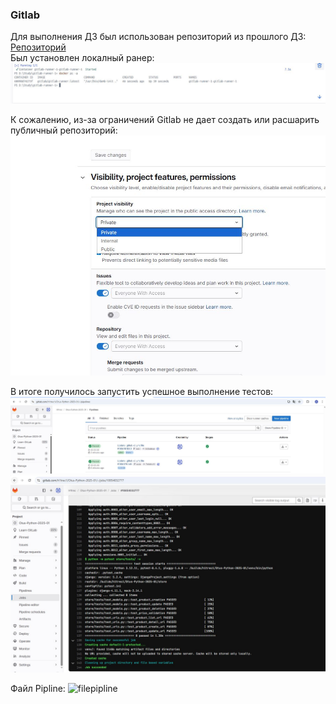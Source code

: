 ### Gitlab

Для выполнения ДЗ был использован репозиторий из прошлого ДЗ: [Репозиторий](https://github.com/H1trec/OTUS-Python-2025-01_CICD)   
Был установлен локалный ранер:   
![runner](https://github.com/H1trec/OTUS-Python-2025-01/blob/main/HW_13/docker.JPG?raw=true)

К сожалению, из-за ограничений Gitlab не дает создать или расшарить публичный репозиторий:   
![runner](https://github.com/H1trec/OTUS-Python-2025-01/blob/main/HW_13/typerep.JPG?raw=true)

В итоге получилось запустить успешное выполнение тестов:
![pipline](https://github.com/H1trec/OTUS-Python-2025-01/blob/main/HW_13/pipline.JPG?raw=true)
![job](https://github.com/H1trec/OTUS-Python-2025-01/blob/main/HW_13/job.JPG?raw=true)

Файл Pipline: ![filepipline](gitlab-ci.yml)
